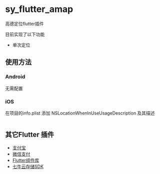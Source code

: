 # sy_flutter_amap

高德定位flutter插件


目前实现了以下功能
- 单次定位

## 使用方法

### Android
无需配置

### iOS
在项目的info.plist 添加 NSLocationWhenInUseUsageDescription 及其描述


```dart


```

## 其它Flutter 插件
- [支付宝](https://github.com/lishuhao/sy_flutter_alipay)
- [微信支付](https://github.com/lishuhao/sy_flutter_wechat)
- [Flutter组件库](https://github.com/lishuhao/sy_flutter_widgets)
- [七牛云存储SDK](https://github.com/lishuhao/sy_flutter_qiniu_storage)
